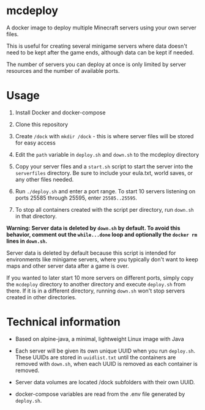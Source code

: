 # mcdeploy

A docker image to deploy multiple Minecraft servers using your own server files.

This is useful for creating several minigame servers where data doesn't need to be kept after the game ends, although data can be kept if needed.

The number of servers you can deploy at once is only limited by server resources and the number of available ports.

# Usage

1. Install Docker and docker-compose

2. Clone this repository

3. Create `/dock` with `mkdir /dock` - this is where server files will be stored for easy access

4. Edit the `path` variable in `deploy.sh` and `down.sh` to the mcdeploy directory

5. Copy your server files and a `start.sh` script to start the server into the `serverfiles` directory. Be sure to include your eula.txt, world saves, or any other files needed.

6. Run `./deploy.sh` and enter a port range. To start 10 servers listening on ports 25585 through 25595, enter `25585..25595`. 

7. To stop all containers created with the script per directory, run `down.sh` in that directory.

**Warning: Server data is deleted by `down.sh` by default. To avoid this behavior, comment out the `while...done` loop and optionally the `docker rm` lines in `down.sh`.**

Server data is deleted by default because this script is intended for environments like minigame servers, where you typically don't want to keep maps and other server data after a game is over.

If you wanted to later start 10 more servers on different ports, simply copy the `mcdeploy` directory to another directory and execute `deploy.sh` from there. If it is in a different directory, running `down.sh` won't stop servers created in other directories.


# Technical information

- Based on alpine-java, a minimal, lightweight Linux image with Java

- Each server will be given its own unique UUID when you run `deploy.sh`. These UUIDs are stored in `uuidlist.txt` until the containers are removed with `down.sh`, when each UUID is removed as each container is removed.

- Server data volumes are located /dock subfolders with their own UUID.

- docker-compose variables are read from the .env file generated by `deploy.sh`.
